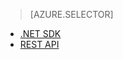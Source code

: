 > [AZURE.SELECTOR]
- [.NET SDK](https://msdn.microsoft.com/zh-CN/library/azure/dn783465.aspx)
- [REST API](https://msdn.microsoft.com/zh-CN/library/azure/dn783458.aspx) 
